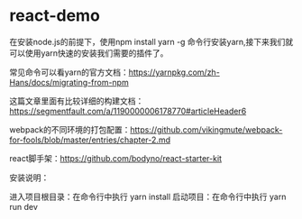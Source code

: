 # react-demo
在安装node.js的前提下，使用npm install yarn -g 命令行安装yarn,接下来我们就可以使用yarn快速的安装我们需要的插件了。 		

常见命令可以看yarn的官方文档：https://yarnpkg.com/zh-Hans/docs/migrating-from-npm	

这篇文章里面有比较详细的构建文档：https://segmentfault.com/a/1190000006178770#articleHeader6

webpack的不同环境的打包配置：https://github.com/vikingmute/webpack-for-fools/blob/master/entries/chapter-2.md

react脚手架：https://github.com/bodyno/react-starter-kit

安装说明：
 
 进入项目根目录：在命令行中执行 yarn install 
 启动项目：在命令行中执行 yarn run dev
